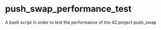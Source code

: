 # push_swap_performance_test
A bash script in order to test the performance of the 42 project push_swap
